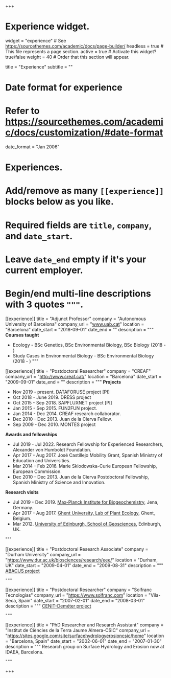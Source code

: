 +++
# Experience widget.
widget = "experience"  # See https://sourcethemes.com/academic/docs/page-builder/
headless = true  # This file represents a page section.
active = true  # Activate this widget? true/false
weight = 40  # Order that this section will appear.

title = "Experience"
subtitle = ""

# Date format for experience
#   Refer to https://sourcethemes.com/academic/docs/customization/#date-format
date_format = "Jan 2006"

# Experiences.
#   Add/remove as many `[[experience]]` blocks below as you like.
#   Required fields are `title`, `company`, and `date_start`.
#   Leave `date_end` empty if it's your current employer.
#   Begin/end multi-line descriptions with 3 quotes `"""`.
[[experience]]
  title = "Adjunct Professor"
  company = "Autonomous University of Barcelona"
  company_url = "www.uab.cat"
  location = "Barcelona"
  date_start = "2018-09-01"
  date_end = ""
  description = """
  **Courses taught**
  
  * Ecology - BSc Genetics, BSc Environmental Biology, BSc Biology (2018 - )
  * Study Cases in Environmental Biology - BSc Environmental Biology (2018 - )
  """

[[experience]]
  title = "Postdoctoral Researcher"
  company = "CREAF"
  company_url = "http://www.creaf.cat/"
  location = "Barcelona"
  date_start = "2009-09-01"
  date_end = ""
  description = """
  **Projects**
  
  * Nov 2019 - present. DATAFORUSE project [PI]
  * Oct 2018 - June 2019. DRESS project
  * Oct 2015 - Sep 2018. SAPFLUXNET project [PI]
  * Jan 2015 - Sep 2015. FUN2FUN project.
  * Jan 2014 - Dec 2014. CREAF research collaborator.
  * Dec 2010 - Dec 2013. Juan de la Cierva Fellow.
  * Sep 2009 - Dec 2010. MONTES project
  
 **Awards and fellowships**
 
  * Jul 2019 - Jul 2022. Research Fellowship for Experienced Researchers, 
  Alexander von Humboldt Foundation.
  * Apr 2017 - Aug 2017. José Castillejo Mobility Grant, 
  Spanish Ministry of Education and Universities.
  * Mar 2014 - Feb 2016. Marie Sklodowska-Curie European Fellowship,
  European Commission.
  * Dec 2010 - Dec 2013. Juan de la Cierva Postdoctoral Fellowship, 
  Spanish Ministry of Science and Innovation.
  
  **Research visits**
  
  * Jul 2019 - Dec 2019. [Max-Planck Institute for Biogeochemistry](https://www.bgc-jena.mpg.de/index.php/Main/HomePage), Jena, Germany.
  * Apr 2017 - Aug 2017. [Ghent University, Lab of Plant Ecology](http://www.plantecology.ugent.be/people/), Ghent, Belgium.
  * Mar 2012. [University of Edinburgh, School of Geosciences](http://www.geos.ed.ac.uk), Edinburgh, UK.
  
  """

[[experience]]
  title = "Postdoctoral Research Associate"
  company = "Durham University"
  company_url = "https://www.dur.ac.uk/biosciences/research/eee/"
  location = "Durham, UK"
  date_start = "2009-04-01"
  date_end = "2009-08-31"
  description = """
  [ABACUS project](http://www.geos.ed.ac.uk)
  
    """
    
[[experience]]
  title = "Postdoctoral Researcher"
  company = "Solfranc Tecnologías"
  company_url = "https://www.solfranc.com"
  location = "Vila-Seca, Spain"
  date_start = "2007-02-01"
  date_end = "2008-03-01"
  description = """
  [CENIT-Deméter project](http://www.ptvino.com/es/jornada-clausura-cenit-demeter/)
  
    """  
   
[[experience]]
  title = "PhD Researcher and Research Assistant"
  company = "Institut de Ciències de la Terra Jaume Almera-CSIC"
  company_url = "https://sites.google.com/site/surfacehydrologyerosioncsic/home"
  location = "Barcelona, Spain"
  date_start = "2002-06-01"
  date_end = "2007-01-30"
  description = """
  Research group on Surface Hydrology and Erosion now at IDAEA, Barcelona.
  
    """     
+++
